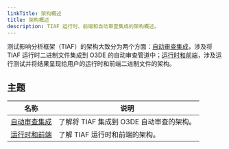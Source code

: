 ```yaml
---
linkTitle: 架构概述
title: 架构概述
description: TIAF 运行时、前端和自动审查集成的架构概述。
---
```


测试影响分析框架（TIAF）的架构大致分为两个方面：[自动审查集成](./ar-integration.md)，涉及将 TIAF 运行时二进制文件集成到 O3DE 的自动审查管道中；[运行时和前端](./runtime-frontend)，涉及运行测试并将结果呈现给用户的运行时和前端二进制文件的架构。

## 主题

| 名称 | 说明 |
|-|-|
| [自动审查集成](./ar-integration) | 了解将 TIAF 集成到 O3DE 自动审查的架构。|
| [运行时和前端](./runtime-frontend) | 了解 TIAF 运行时和前端的架构。|
